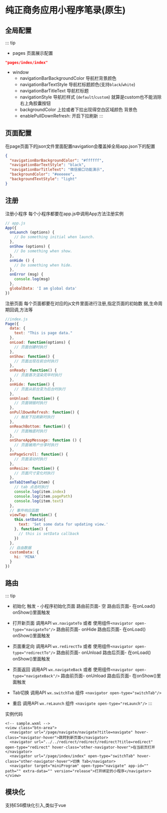 # 纯正商务应用小程序笔录(原生)

## 全局配置
::: tip
- pages 页面展示配置
```json
"pages/index/index"
```
- window
  - navigationBarBackgroundColor 导航栏背景颜色
  - navigationBarTextStyle 导航栏标题颜色(支持`black`/`white`)
  - navigationBarTitleText 导航栏标题
  - navigationStyle 导航栏样式 (`default`/`custom`) 就算是custom也不能消除右上角胶囊按钮
  - backgroundColor 上拉或者下拉出现得空白区域颜色 背景色
  - enablePullDownRefresh: 开启下拉刷新
:::
## 页面配置
在page页面下的json文件里面配置navigation会覆盖掉全局app.json下的配置
```json
{
  "navigationBarBackgroundColor": "#ffffff",
  "navigationBarTextStyle": "black",
  "navigationBarTitleText": "微信接口功能演示",
  "backgroundColor": "#eeeeee",
  "backgroundTextStyle": "light"
}
```

## 注册
注册小程序 每个小程序都要在app.js中调用App方法注册实例

```js
// app.js
App({
  onLaunch (options) {
    // Do something initial when launch.
  },
  onShow (options) {
    // Do something when show.
  },
  onHide () {
    // Do something when hide.
  },
  onError (msg) {
    console.log(msg)
  },
  globalData: 'I am global data'
})
```
注册页面 每个页面都要在对应的js文件里面进行注册,指定页面的初始数
据,生命周期回调,方法等

```js
//index.js
Page({
  data: {
    text: "This is page data."
  },
  onLoad: function(options) {
    // 页面创建时执行
  },
  onShow: function() {
    // 页面出现在前台时执行
  },
  onReady: function() {
    // 页面首次渲染完毕时执行
  },
  onHide: function() {
    // 页面从前台变为后台时执行
  },
  onUnload: function() {
    // 页面销毁时执行
  },
  onPullDownRefresh: function() {
    // 触发下拉刷新时执行
  },
  onReachBottom: function() {
    // 页面触底时执行
  },
  onShareAppMessage: function () {
    // 页面被用户分享时执行
  },
  onPageScroll: function() {
    // 页面滚动时执行
  },
  onResize: function() {
    // 页面尺寸变化时执行
  },
  onTabItemTap(item) {
    // tab 点击时执行
    console.log(item.index)
    console.log(item.pagePath)
    console.log(item.text)
  },
  // 事件响应函数
  viewTap: function() {
    this.setData({
      text: 'Set some data for updating view.'
    }, function() {
      // this is setData callback
    })
  },
  // 自由数据
  customData: {
    hi: 'MINA'
  }
})
```

## 路由
::: tip
- 初始化 
触发 - 小程序初始化页面
路由前页面- 空
路由后页面- 在onLoad() onShow()里面触发

- 打开新页面
调用API `wx.navigateTo`
或者
使用组件`<navigator open-type="navigateTo"/>`
路由前页面- onHide
路由后页面- 在onLoad() onShow()里面触发

- 页面重定向
调用API `wx.redirectTo`
或者 
使用组件`<navigator open-type="redirectTo"/>`
路由前页面- onUnload
路由后页面- 在onLoad() onShow()里面触发

- 页面返回
调用API `wx.navigateBack`
或者
使用组件`<navigator open-type="navigateBack"/>`
路由前页面- onUnload
路由后页面- 在onShow()里面触发

- Tab切换
调用API `wx.switchTab`
组件 `<navigator open-type="switchTab"/>`

- 重启
调用API `wx.reLaunch`
组件 `<navigate open-type="reLaunch"/>`
:::

实例代码
```wxml
<!-- sample.wxml -->
<view class="btn-area">
  <navigator url="/page/navigate/navigate?title=navigate" hover-class="navigator-hover">跳转到新页面</navigator>
  <navigator url="../../redirect/redirect/redirect?title=redirect" open-type="redirect" hover-class="other-navigator-hover">在当前页打开</navigator>
  <navigator url="/page/index/index" open-type="switchTab" hover-class="other-navigator-hover">切换 Tab</navigator>
  <navigator target="miniProgram" open-type="navigate" app-id="" path="" extra-data="" version="release">打开绑定的小程序</navigator>
</view>
```

## 模块化
支持ES6模块化引入,类似于vue

